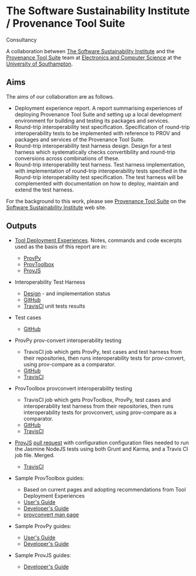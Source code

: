 # The Software Sustainability Institute / Provenance Tool Suite 
Consultancy

A collaboration between [The Software Sustainability Institute](http://www.software.ac.uk) and the [Provenance Tool Suite](http://provenance.ecs.soton.ac.uk/) team at [Electronics and Computer Science](http://www.ecs.soton.ac.uk) at the [University of Southampton](http://www.soton.ac.uk).

## Aims

The aims of our collaboration are as follows.

* Deployment experience report. A report summarising experiences of deploying Provenance Tool Suite and setting up a local development environment for building and testing its packages and services.
* Round-trip interoperability test specification. Specification of round-trip interoperability tests to be implemented with reference to PROV and packages and services of the Provenance Tool Suite.
* Round-trip interoperability test harness design. Design for a test harness which systematically checks convertibility and round-trip conversions across combinations of these.
* Round-trip interoperability test harness. Test harness implementation, with implementation of round-trip interoperability tests specified in the Round-trip interoperability test specification. The test harness will be complemented with documentation on how to deploy, maintain and extend the test harness.

For the background to this work, please see [Provenance Tool Suite](http://www.software.ac.uk/who-do-we-work/provenance-tool-suite) on the [Software Sustainability Institute](http://www.software.ac.uk) web site.

## Outputs

* [Tool Deployment Experiences](./ToolsDeployment.md). Notes, commands and code excerpts used as the basis of this report are in:
  - [ProvPy](./ProvPy/ProvPy.md)
  - [ProvToolbox](./ProvToolbox/ProvToolbox.md)
  - [ProvJS](./ProvJS/ProvJS.md)
* Interoperability Test Harness
  - [Design](./InteroperabilityTestHarness.md) - and implementation status
  - [GitHub](https://github.com/prov-suite/interop-test-harness)
  - [TravisCI](https://travis-ci.org/prov-suite/interop-test-harness) unit tests results
* Test cases
  - [GitHub](https://github.com/prov-suite/testcases)
* ProvPy prov-convert interoperability testing
  - TravisCI job which gets ProvPy, test cases and test harness from their repositories, then runs interoperability tests for prov-convert, using prov-compare as a comparator.
  - [GitHub](https://github.com/prov-suite/provpy-interop-job) 
  - [TravisCI](https://travis-ci.org/prov-suite/provpy-interop-job)
* ProvToolbox provconvert interoperability testing
  - TravisCI job which gets ProvToolbox, ProvPy, test cases and interoperability test harness from their repositories, then runs interoperability tests for provconvert, using prov-compare as a comparator.
  - [GitHub](https://github.com/prov-suite/provtoolbox-interop-job)
  - [TravisCI](https://travis-ci.org/prov-suite/provtoolbox-interop-job)
* [ProvJS](https://github.com/prov-suite/provjs) [pull request](https://github.com/prov-suite/provjs/pull/1) with configuration configuration files needed to run the Jasmine NodeJS tests using both Grunt and Karma, and a Travis CI job file. Merged. 
  - [TravisCI](https://travis-ci.org/prov-suite/provjs)

* Sample ProvToolbox guides:
  - Based on current pages and adopting recommendations from Tool Deployment Experiences
  - [User's Guide](./ProvToolbox/UsersGuide.md)
  - [Developer's Guide](./ProvToolbox/DevelopersGuide.md)
  - [provconvert man page](./ProvToolbox/manpage.md)
* Sample ProvPy guides:
  - [User's Guide](./ProvPy/UsersGuide.md)
  - [Developer's Guide](./ProvPy/DevelopersGuide.md)
* Sample ProvJS guides:
  - [Developer's Guide](./ProvJS/DevelopersGuide.md)
